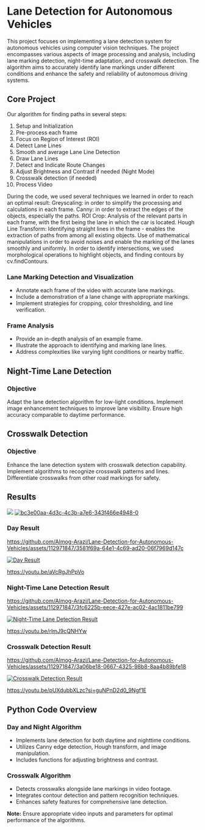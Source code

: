 # Lane Detection for Autonomous Vehicles

This project focuses on implementing a lane detection system for autonomous vehicles using computer vision techniques. The project encompasses various aspects of image processing and analysis, including lane marking detection, night-time adaptation, and crosswalk detection. The algorithm aims to accurately identify lane markings under different conditions and enhance the safety and reliability of autonomous driving systems.

## Core Project
Our algorithm for finding paths in several steps:
1. Setup and Initialization
2. Pre-process each frame
3. Focus on Region of Interest (ROI)
4. Detect Lane Lines
5. Smooth and average Lane Line Detection
6. Draw Lane Lines
7. Detect and Indicate Route Changes
8. Adjust Brightness and Contrast if needed (Night Mode)
9. Crosswalk detection (if needed)
10. Process Video

During the code, we used several techniques we learned in order to reach an optimal result:
 Greyscaling: in order to simplify the processing and calculations in each frame.
 Canny: in order to extract the edges of the objects, especially the paths.
 ROI Crop: Analysis of the relevant parts in each frame, with the first being the lane in which the car is located.
 Hough Line Transform: Identifying straight lines in the frame - enables the extraction of paths from among all existing objects.
 Use of mathematical manipulations in order to avoid noises and enable the marking of the lanes smoothly and uniformly.
 In order to identify intersections, we used morphological operations to highlight objects, and finding contours by cv.findContours.

### Lane Marking Detection and Visualization
- Annotate each frame of the video with accurate lane markings.
- Include a demonstration of a lane change with appropriate markings.
- Implement strategies for cropping, color thresholding, and line verification.

###  Frame Analysis
- Provide an in-depth analysis of an example frame.
- Illustrate the approach to identifying and marking lane lines.
- Address complexities like varying light conditions or nearby traffic.

## Night-Time Lane Detection

### Objective
Adapt the lane detection algorithm for low-light conditions.
Implement image enhancement techniques to improve lane visibility.
Ensure high accuracy comparable to daytime performance.

## Crosswalk Detection

### Objective
Enhance the lane detection system with crosswalk detection capability.
Implement algorithms to recognize crosswalk patterns and lines.
Differentiate crosswalks from other road markings for safety.

## Results
[![](https://ibb.co/Bg6HWZm)](http://https://ibb.co/Bg6HWZm)
<a href="https://ibb.co/Bg6HWZm"><img src="https://i.ibb.co/2jM0Vtw/bc3e00aa-4d3c-4c3b-a7e6-343f466e4948-0.jpg" alt="bc3e00aa-4d3c-4c3b-a7e6-343f466e4948-0" border="0" /></a>

### Day Result



https://github.com/Almog-Arazi/Lane-Detection-for-Autonomous-Vehicles/assets/112971847/3581f69a-64e1-4c69-ad20-06f7969d147c



[![Day Result ](https://markdown-videos-api.jorgenkh.no/url?url=https%3A%2F%2Fwww.youtube.com%2Fwatch%3Fv%3DaVcRgJhPpVo%26feature%3Dyoutu.be)](https://www.youtube.com/watch?v=aVcRgJhPpVo&feature=youtu.be)


https://youtu.be/aVcRgJhPpVo


### Night-Time Lane Detection Result


https://github.com/Almog-Arazi/Lane-Detection-for-Autonomous-Vehicles/assets/112971847/3fc6225b-eece-427e-ac02-4ac1811be799

[![Night-Time Lane Detection Result](https://markdown-videos-api.jorgenkh.no/url?url=https%3A%2F%2Fyoutu.be%2FrlmJ9cQNHYw)](https://youtu.be/rlmJ9cQNHYw)

https://youtu.be/rlmJ9cQNHYw

### Crosswalk Detection Result


https://github.com/Almog-Arazi/Lane-Detection-for-Autonomous-Vehicles/assets/112971847/3a06be18-0667-4325-98b8-8aa4b89bfe18


[![Crosswalk Detection Result](https://markdown-videos-api.jorgenkh.no/url?url=https%3A%2F%2Fyoutu.be%2FpUXdubbXLzc)](https://youtu.be/pUXdubbXLzc)


https://youtu.be/pUXdubbXLzc?si=guNPnD2d0_9Ngf1E
## Python Code Overview

### Day and Night Algorithm
- Implements lane detection for both daytime and nighttime conditions.
- Utilizes Canny edge detection, Hough transform, and image manipulation.
- Includes functions for adjusting brightness and contrast.

### Crosswalk Algorithm
- Detects crosswalks alongside lane markings in video footage.
- Integrates contour detection and pattern recognition techniques.
- Enhances safety features for comprehensive lane detection.

**Note:** Ensure appropriate video inputs and parameters for optimal performance of the algorithms.
